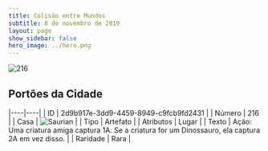 ```yaml
---
title: Colisão entre Mundos
subtitle: 8 de novembro de 2019
layout: page
show_sidebar: false
hero_image: ../hero.png
---
```


![216](https://cdn.keyforgegame.com/media/card_front/pt/452_216_82WX2FJW5CM9_pt.png)

## Portões da Cidade

|----|----|
| ID | 2d9b917e-3dd9-4459-8949-c9fcb9fd2431 |
| Número | 216 |
| Casa | ![Saurian](https://archonarcana.com/images/thumb/9/9e/Saurian_P.png/22px-Saurian_P.png "Sauro") |
| Tipo | Artefato |
| Atributos | Lugar |
| Texto | Ação: Uma criatura amiga captura 1A. Se a criatura for um Dinossauro, ela captura 2A em vez disso. |
| Raridade | Rara |
